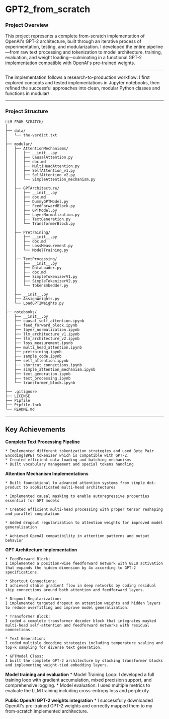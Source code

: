 # GPT2_from_scratch

### Project Overview
This project represents a complete from-scratch implementation of OpenAI's GPT-2 architecture, built through an iterative process of experimentation, testing, and modularization. I developed the entire pipeline—from raw text processing and tokenization to model architecture, training, evaluation, and weight loading—culminating in a functional GPT-2 implementation compatible with OpenAI's pre-trained weights.

---

The implementation follows a research-to-production workflow: I first explored concepts and tested implementations in Jupyter notebooks, then refined the successful approaches into clean, modular Python classes and functions in modular/ .

---

### Project Structure

```
LLM_FROM_SCRATCH/
│
├── data/
│   └── the-verdict.txt
│
├── modular/
│   ├── AttentionMechanisms/
│   │   ├── __init__.py
│   │   ├── CausalAttention.py
│   │   ├── doc.md
│   │   ├── MultiHeadAttention.py
│   │   ├── SelfAttention_v1.py
│   │   ├── SelfAttention_v2.py
│   │   └── SimpleAttention_mechanism.py
│   │
│   ├── GPTArchitecture/
│   │   ├── __init__.py
│   │   ├── doc.md
│   │   ├── DummyGPTModel.py
│   │   ├── FeedForwardBlock.py
│   │   ├── GPTModel.py
│   │   ├── LayerNormalization.py
│   │   ├── TextGeneration.py
│   │   └── TransformerBlock.py
│   │
│   ├── Pretraining/
│   │   ├── __init__.py
│   │   ├── doc.md
│   │   ├── LossMeasurement.py
│   │   └── ModelTraining.py
│   │
│   ├── TextProcessing/
│   │   ├── __init__.py
│   │   ├── DataLoader.py
│   │   ├── doc.md
│   │   ├── SimpleTokenizerV1.py
│   │   ├── SimpleTokenizerV2.py
│   │   └── TokenEmbedder.py
│   │
│   ├── __init__.py
│   ├── AssignWeights.py
│   └── LoadGPT2Weights.py
│
├── notebooks/
│   ├── __init__.py
│   ├── causal_self_attention.ipynb
│   ├── feed_forward_block.ipynb
│   ├── layer_normalization.ipynb
│   ├── llm_architecture_v1.ipynb
│   ├── llm_architecture_v2.ipynb
│   ├── loss_measurement.ipynb
│   ├── multi_head_attention.ipynb
│   ├── pretraining.ipynb
│   ├── sample_code.ipynb
│   ├── self_attention.ipynb
│   ├── shortcut_connections.ipynb
│   ├── simple_attention_mechanism.ipynb
│   ├── text_generation.ipynb
│   ├── text_processing.ipynb
│   └── transformer_block.ipynb
│
├── .gitignore
├── LICENSE
├── Pipfile
├── Pipfile.lock
└── README.md
```

---

## Key Achievements

**Complete Text Processing Pipeline**

    * Implemented different tokenization strategies and used Byte Pair Encoding(BPE) tokenizer which is compatible with GPT-2.
    * Created efficient data loading and batching mechanisms
    * Built vocabulary management and special tokens handling

**Attention Mechanism Implementations**

    * Built foundational to advanced attention systems from simple dot-product to sophisticated multi-head architectures

    * Implemented causal masking to enable autoregressive properties essential for GPT models

    * Created efficient multi-head processing with proper tensor reshaping and parallel computation

    * Added dropout regularization to attention weights for improved model generalization

    * Achieved OpenAI compatibility in attention patterns and output behavior

**GPT Architecture Implementation**

    * FeedForward Block: 
    I implemented a position-wise feedforward network with GELU activation that expands the hidden dimension by 4x according to GPT-2 specifications.

    * Shortcut Connections: 
    I achieved stable gradient flow in deep networks by coding residual skip connections around both attention and feedforward layers.

    * Dropout Regularization:
    I implemented targeted dropout on attention weights and hidden layers to reduce overfitting and improve model generalization.

    * Transformer Block: 
    I coded a complete transformer decoder block that integrates masked multi-head self-attention and feedforward networks with residual connections.

    * Text Generation: 
    I coded multiple decoding strategies including temperature scaling and top-k sampling for diverse text generation.

    * GPTModel Class:
    I built the complete GPT-2 architecture by stacking transformer blocks and implementing weight-tied embedding layers.

**Model training and evaluation**
    * Model Training Loop: 
    I developed a full training loop with gradient accumulation, mixed precision support, and comprehensive logging.
    * Model evaluation:
    I used multiple metrics to evaluate the LLM training including cross-entropy loss and perplexity.

**Public OpenAI GPT-2 weights integration**
    * I successfully downloaded OpenAI's pre-trained GPT-2 weights and correctly mapped them to my from-scratch implemented architecture.



